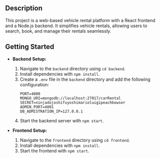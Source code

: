 ## Description
This project is a web-based vehicle rental platform with a React frontend and a Node.js backend. It simplifies vehicle rentals, allowing users to search, book, and manage their rentals seamlessly.

## Getting Started
- **Backend Setup:**
  1. Navigate to the `backend` directory using `cd backend`.
  2. Install dependencies with `npm install`.
  3. Create a `.env` file in the `backend` directory and add the following configuration:
     ```
     PORT=4000
     MONGO_URI=mongodb://localhost:27017/carRental
     SECRET=ninjadojoshifuyoshimarioluigipeachbowser
     ADMIN_PORT=4001
     DB_ADMISTRATION_IP=127.0.0.1
     ```
  4. Start the backend server with `npm start`.

- **Frontend Setup:**
  1. Navigate to the `frontend` directory using `cd frontend`.
  2. Install dependencies with `npm install`.
  3. Start the frontend with `npm start`.
